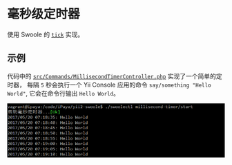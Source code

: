 # 毫秒级定时器

使用 Swoole 的 [`tick`](https://wiki.swoole.com/wiki/page/414.html) 实现。

## 示例

代码中的 [`src/Commands/MillisecondTimerController.php`](Commands/MillisecondTimerController.php) 实现了一个简单的定时器，
每隔 `5` 秒会执行一个 Yii Console 应用的命令 `say/something "Hello World"`, 它会在命令行输出 `Hello World`。

![毫秒级定时器](docs/guide/images/millisecond-timer-example.png)
